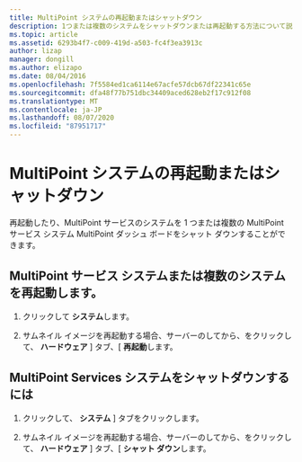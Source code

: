 ```yaml
---
title: MultiPoint システムの再起動またはシャットダウン
description: 1つまたは複数のシステムをシャットダウンまたは再起動する方法について説明します。
ms.topic: article
ms.assetid: 6293b4f7-c009-419d-a503-fc4f3ea3913c
author: lizap
manager: dongill
ms.author: elizapo
ms.date: 08/04/2016
ms.openlocfilehash: 7f5584ed1ca6114e67acfe57dcb67df22341c65e
ms.sourcegitcommit: dfa48f77b751dbc34409aced628eb2f17c912f08
ms.translationtype: MT
ms.contentlocale: ja-JP
ms.lasthandoff: 08/07/2020
ms.locfileid: "87951717"
---
```

# <a name="restart-or-shut-down-multipoint-systems"></a>MultiPoint システムの再起動またはシャットダウン
再起動したり、MultiPoint サービスのシステムを 1 つまたは複数の MultiPoint サービス システム MultiPoint ダッシュ ボードをシャット ダウンすることができます。

## <a name="restart-a-multipoint-services-system-or-multiple-systems"></a>MultiPoint サービス システムまたは複数のシステムを再起動します。

1.  クリックして **システム**します。

2.  サムネイル イメージを再起動する場合、サーバーのしてから、をクリックして、 **ハードウェア** ] タブ、[ **再起動**します。

## <a name="to-shut-down-a-multipoint-services-system-or-multiple-systems"></a>MultiPoint Services システムをシャットダウンするには

1.  クリックして、 **システム** ] タブをクリックします。

2.  サムネイル イメージを再起動する場合、サーバーのしてから、をクリックして、 **ハードウェア** ] タブ、[ **シャット ダウン**します。